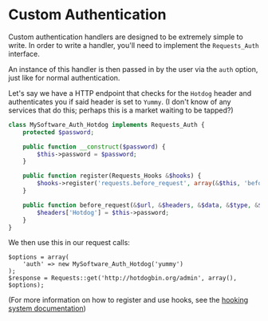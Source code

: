 Custom Authentication
=====================
Custom authentication handlers are designed to be extremely simple to write.
In order to write a handler, you'll need to implement the `Requests_Auth`
interface.

An instance of this handler is then passed in by the user via the `auth`
option, just like for normal authentication.

Let's say we have a HTTP endpoint that checks for the `Hotdog` header and
authenticates you if said header is set to `Yummy`. (I don't know of any
services that do this; perhaps this is a market waiting to be tapped?)

```php
class MySoftware_Auth_Hotdog implements Requests_Auth {
	protected $password;

	public function __construct($password) {
		$this->password = $password;
	}

	public function register(Requests_Hooks &$hooks) {
		$hooks->register('requests.before_request', array(&$this, 'before_request'));
	}

	public function before_request(&$url, &$headers, &$data, &$type, &$options) {
		$headers['Hotdog'] = $this->password;
	}
}
```

We then use this in our request calls:

```
$options = array(
	'auth' => new MySoftware_Auth_Hotdog('yummy')
);
$response = Requests::get('http://hotdogbin.org/admin', array(), $options);
```

(For more information on how to register and use hooks, see the [hooking
system documentation][hooks])

[hooks]: hooks.md